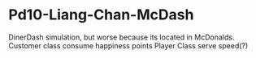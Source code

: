 Pd10-Liang-Chan-McDash
======================

DinerDash simulation, but worse because its located in McDonalds.
Customer class
	consume
	happiness
	points
Player Class
	serve
	speed(?)
	

